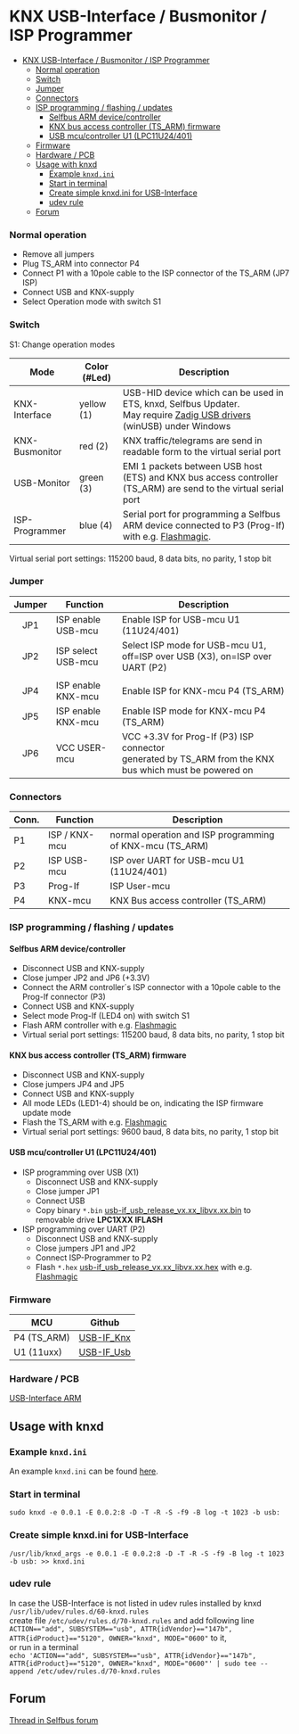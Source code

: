 # KNX USB-Interface / Busmonitor / ISP Programmer

<!-- TOC -->
* [KNX USB-Interface / Busmonitor / ISP Programmer](#knx-usb-interface--busmonitor--isp-programmer)
    * [Normal operation](#normal-operation)
    * [Switch](#switch)
    * [Jumper](#jumper)
    * [Connectors](#connectors)
    * [ISP programming / flashing / updates](#isp-programming--flashing--updates)
      * [Selfbus ARM device/controller](#selfbus-arm-devicecontroller)
      * [KNX bus access controller (TS_ARM) firmware](#knx-bus-access-controller-ts_arm-firmware)
      * [USB mcu/controller U1 (LPC11U24/401)](#usb-mcucontroller-u1-lpc11u24401)
    * [Firmware](#firmware)
    * [Hardware / PCB](#hardware--pcb)
  * [Usage with knxd](#usage-with-knxd)
    * [Example `knxd.ini`](#example-knxdini)
    * [Start in terminal](#start-in-terminal)
    * [Create simple knxd.ini for USB-Interface](#create-simple-knxdini-for-usb-interface)
    * [udev rule](#udev-rule)
  * [Forum](#forum)
<!-- TOC -->

### Normal operation
- Remove all jumpers
- Plug TS_ARM into connector P4
- Connect P1 with a 10pole cable to the ISP connector of the TS_ARM (JP7 ISP)
- Connect USB and KNX-supply
- Select Operation mode with switch S1

### Switch
S1: Change operation modes

| Mode           | Color (#Led) | Description                                                                                                                                       |
|----------------|--------------|---------------------------------------------------------------------------------------------------------------------------------------------------|
| KNX-Interface  | yellow (1)   | USB-HID device which can be used in ETS, knxd, Selfbus Updater.<br>May require [Zadig USB drivers](https://zadig.akeo.ie/) (winUSB) under Windows |
| KNX-Busmonitor | red (2)      | KNX traffic/telegrams are send in readable form to the virtual serial port                                                                        |
| USB-Monitor    | green (3)    | EMI 1 packets between USB host (ETS) and KNX bus access controller (TS_ARM) are send to the virtual serial port                                   |
| ISP-Programmer | blue (4)     | Serial port for programming a Selfbus ARM device connected to P3 (Prog-If) with e.g. [Flashmagic](https://www.flashmagictool.com/).               |

Virtual serial port settings: 115200 baud, 8 data bits, no parity, 1 stop bit

### Jumper

| Jumper | Function           | Description                                                                                               |
|:------:|--------------------|-----------------------------------------------------------------------------------------------------------|
|  JP1   | ISP enable USB-mcu | Enable ISP for USB-mcu U1 (11U24/401)                                                                     |
|  JP2   | ISP select USB-mcu | Select ISP mode for USB-mcu U1, off=ISP over USB (X3), on=ISP over UART (P2)                              |
|        |                    |                                                                                                           |
|  JP4   | ISP enable KNX-mcu | Enable ISP for KNX-mcu P4 (TS_ARM)                                                                        |
|  JP5   | ISP enable KNX-mcu | Enable ISP mode for KNX-mcu P4 (TS_ARM)                                                                   |
|  JP6   | VCC USER-mcu       | VCC +3.3V for Prog-If (P3) ISP connector<br>generated by TS_ARM from the KNX bus which must be powered on |

### Connectors

| Conn. | Function      | Description                                              |
|-------|---------------|----------------------------------------------------------|
| P1    | ISP / KNX-mcu | normal operation and ISP programming of KNX-mcu (TS_ARM) |
| P2    | ISP USB-mcu   | ISP over UART for USB-mcu U1 (11U24/401)                 |
| P3    | Prog-If       | ISP User-mcu                                             |
| P4    | KNX-mcu       | KNX Bus access controller (TS_ARM)                       |

### ISP programming / flashing / updates

#### Selfbus ARM device/controller
- Disconnect USB and KNX-supply
- Close jumper JP2 and JP6 (+3.3V)
- Connect the ARM controller´s ISP connector with a 10pole cable to the Prog-If connector (P3)  
- Connect USB and KNX-supply
- Select mode Prog-If (LED4 on) with switch S1
- Flash ARM controller with e.g. [Flashmagic](https://www.flashmagictool.com)
- Virtual serial port settings: 115200 baud, 8 data bits, no parity, 1 stop bit

#### KNX bus access controller (TS_ARM) firmware
- Disconnect USB and KNX-supply
- Close jumpers JP4 and JP5
- Connect USB and KNX-supply
- All mode LEDs (LED1-4) should be on, indicating the ISP firmware update mode
- Flash the TS_ARM with e.g. [Flashmagic](https://www.flashmagictool.com)
- Virtual serial port settings: 9600 baud, 8 data bits, no parity, 1 stop bit

#### USB mcu/controller U1 (LPC11U24/401)
- ISP programming over USB (X1)
  * Disconnect USB and KNX-supply
  * Close jumper JP1
  * Connect USB
  * Copy binary `*.bin` [usb-if_usb_release_vx.xx_libvx.xx.bin](https://github.com/selfbus/software-releases/tree/main/misc/USB-Interface-bcu1) to removable drive **LPC1XXX IFLASH**
- ISP programming over UART (P2)
  * Disconnect USB and KNX-supply
  * Close jumpers JP1 and JP2
  * Connect ISP-Programmer to P2
  * Flash `*.hex` [usb-if_usb_release_vx.xx_libvx.xx.hex](https://github.com/selfbus/software-releases/tree/main/misc/USB-Interface-bcu1) with e.g. [Flashmagic](https://www.flashmagictool.com)


### Firmware

| MCU         | Github                                                                                                        |
|-------------|---------------------------------------------------------------------------------------------------------------|
| P4 (TS_ARM) | [USB-IF_Knx](https://github.com/selfbus/software-arm-incubation/tree/main/misc/USB-Interface-bcu1/USB-IF_Knx) |
| U1 (11uxx)  | [USB-IF_Usb](https://github.com/selfbus/software-arm-incubation/tree/main/misc/USB-Interface-bcu1/USB-IF_Usb) |

### Hardware / PCB
[USB-Interface ARM](https://github.com/selfbus/hardware-merged/tree/main/misc/usb_knx_interface_lpc1115)

## Usage with knxd

### Example `knxd.ini`

An example `knxd.ini` can be found [here](doc/knxd.ini).

### Start in terminal

`sudo knxd -e 0.0.1 -E 0.0.2:8 -D -T -R -S -f9 -B log -t 1023 -b usb:`

### Create simple knxd.ini for USB-Interface
`/usr/lib/knxd_args -e 0.0.1 -E 0.0.2:8 -D -T -R -S -f9 -B log -t 1023 -b usb: >> knxd.ini`

### udev rule

In case the USB-Interface is not listed in udev rules installed by knxd `/usr/lib/udev/rules.d/60-knxd.rules`<br>
create file `/etc/udev/rules.d/70-knxd.rules` and add following line<br>
`ACTION=="add", SUBSYSTEM=="usb", ATTR{idVendor}=="147b", ATTR{idProduct}=="5120", OWNER="knxd", MODE="0600"` to it,<br>
or run in a terminal<br>
`echo 'ACTION=="add", SUBSYSTEM=="usb", ATTR{idVendor}=="147b", ATTR{idProduct}=="5120", OWNER="knxd", MODE="0600"' | sudo tee --append /etc/udev/rules.d/70-knxd.rules`

## Forum

[Thread in Selfbus forum](https://selfbus.org/forum/viewtopic.php?f=6&t=487)

